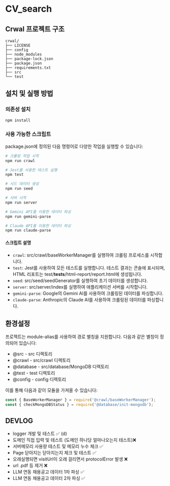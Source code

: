 # CV_search



## Crwal 프로젝트 구조
```
crwal/
├── LICENSE
├── config
├── node_modules
├── package-lock.json
├── package.json
├── requirements.txt
├── src
└── test

```



## 설치 및 실행 방법

### 의존성 설치

```bash
npm install

```


### 사용 가능한 스크립트

package.json에 정의된 다음 명령어로 다양한 작업을 실행할 수 있습니다:

```bash
# 크롤링 작업 시작
npm run crawl

# Jest를 사용한 테스트 실행
npm test

# 시드 데이터 생성
npm run seed

# 서버 시작
npm run server

# Gemini API를 이용한 데이터 파싱
npm run gemini-parse

# Claude API를 이용한 데이터 파싱
npm run claude-parse
```

#### 스크립트 설명

- `crawl`: src/crawl/baseWorkerManager를 실행하여 크롤링 프로세스를 시작합니다.
- `test`: Jest를 사용하여 모든 테스트를 실행합니다. 테스트 결과는 콘솔에 표시되며, HTML 리포트는 test/__tests__/html-report/report.html에 생성됩니다.
- `seed`: src/seed/seedGenerator를 실행하여 초기 데이터를 생성합니다.
- `server`: src/server/index를 실행하여 애플리케이션 서버를 시작합니다.
- `gemini-parse`: Google의 Gemini AI를 사용하여 크롤링된 데이터를 파싱합니다.
- `claude-parse`: Anthropic의 Claude AI를 사용하여 크롤링된 데이터를 파싱합니다.


## 환경설정

프로젝트는 module-alias를 사용하여 경로 별칭을 지원합니다. 다음과 같은 별칭이 정의되어 있습니다:

- @src - src 디렉토리
- @crawl - src/crawl 디렉토리
- @database - src/database/MongoDB 디렉토리
- @test - test 디렉토리
- @config - config 디렉토리

이를 통해 다음과 같이 모듈을 가져올 수 있습니다:

```js
const { BaseWorkerManager } = require('@crawl/baseWorkerManager');
const { checkMongoDBStatus } = require('@database/init-mongodb');
```

## DEVLOG

- logger 개발 및 테스트 ✅ (d)
- 도메인 직접 입력 및 테스트 (도메인 하나당 얼마나오는지 테스트)❌
- 서버메모리 사용량 테스트 및 메모리 누수 체크 ✅
- Page 닫아지는 닫아지는지 체크 및 테스트 ✅
- 오래실행되면 visitUrl이 오래 걸리면서 protocolError 발생 ❌
- url .pdf 등 제거 ❌
- LLM 연동 채용공고 데이터 1차 파싱 ✅
- LLM 연동 채용공고 데이터 2차 파싱 ✅


